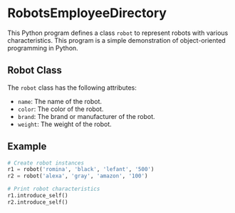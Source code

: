 # RobotsEmployeeDirectory

This Python program defines a class `robot` to represent robots with various characteristics. 
This program is a simple demonstration of object-oriented programming in Python.

## Robot Class

The `robot` class has the following attributes:

- `name`: The name of the robot.
- `color`: The color of the robot.
- `brand`: The brand or manufacturer of the robot.
- `weight`: The weight of the robot.

## Example

```python
# Create robot instances
r1 = robot('romina', 'black', 'lefant', '500')
r2 = robot('alexa', 'gray', 'amazon', '100')

# Print robot characteristics
r1.introduce_self()
r2.introduce_self()

